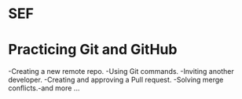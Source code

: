# SEF

# Practicing Git and GitHub
-Creating a new remote repo.
-Using Git commands.
-Inviting another developer.
-Creating and approving a Pull request.
-Solving merge conflicts.-and more ...